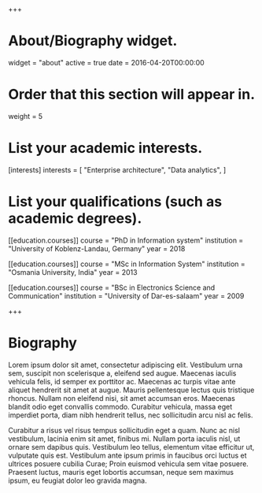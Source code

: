 +++
# About/Biography widget.
widget = "about"
active = true
date = 2016-04-20T00:00:00

# Order that this section will appear in.
weight = 5

# List your academic interests.
[interests]
  interests = [
    "Enterprise architecture",
    "Data analytics",
  ]

# List your qualifications (such as academic degrees).
[[education.courses]]
  course = "PhD in Information system"
  institution = "University of Koblenz-Landau, Germany"
  year = 2018

[[education.courses]]
  course = "MSc in Information System"
  institution = "Osmania University, India"
  year = 2013

[[education.courses]]
  course = "BSc in Electronics Science and Communication"
  institution = "University of Dar-es-salaam"
  year = 2009
 
+++

# Biography

Lorem ipsum dolor sit amet, consectetur adipiscing elit. Vestibulum urna sem, suscipit non scelerisque a, eleifend sed augue. Maecenas iaculis vehicula felis, id semper ex porttitor ac. Maecenas ac turpis vitae ante aliquet hendrerit sit amet at augue. Mauris pellentesque lectus quis tristique rhoncus. Nullam non eleifend nisi, sit amet accumsan eros. Maecenas blandit odio eget convallis commodo. Curabitur vehicula, massa eget imperdiet porta, diam nibh hendrerit tellus, nec sollicitudin arcu nisl ac felis. 

Curabitur a risus vel risus tempus sollicitudin eget a quam. Nunc ac nisl vestibulum, lacinia enim sit amet, finibus mi. Nullam porta iaculis nisl, ut ornare sem dapibus quis. Vestibulum leo tellus, elementum vitae efficitur ut, vulputate quis est. Vestibulum ante ipsum primis in faucibus orci luctus et ultrices posuere cubilia Curae; Proin euismod vehicula sem vitae posuere. Praesent luctus, mauris eget lobortis accumsan, neque sem maximus ipsum, eu feugiat dolor leo gravida magna.
